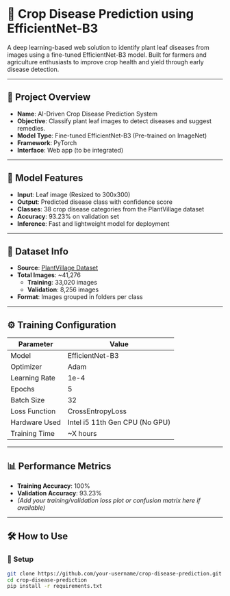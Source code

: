# 🌾 Crop Disease Prediction using EfficientNet-B3

A deep learning-based web solution to identify plant leaf diseases from images using a fine-tuned EfficientNet-B3 model. Built for farmers and agriculture enthusiasts to improve crop health and yield through early disease detection.

---

## 📌 Project Overview

- **Name**: AI-Driven Crop Disease Prediction System
- **Objective**: Classify plant leaf images to detect diseases and suggest remedies.
- **Model Type**: Fine-tuned EfficientNet-B3 (Pre-trained on ImageNet)
- **Framework**: PyTorch
- **Interface**: Web app (to be integrated)

---

## 🧠 Model Features

- **Input**: Leaf image (Resized to 300x300)
- **Output**: Predicted disease class with confidence score
- **Classes**: 38 crop disease categories from the PlantVillage dataset
- **Accuracy**: 93.23% on validation set
- **Inference**: Fast and lightweight model for deployment

---

## 📂 Dataset Info

- **Source**: [PlantVillage Dataset](https://www.kaggle.com/datasets/emmarex/plantdisease)
- **Total Images**: ~41,276
  - **Training**: 33,020 images
  - **Validation**: 8,256 images
- **Format**: Images grouped in folders per class

---

## ⚙️ Training Configuration

| Parameter         | Value               |
|------------------|---------------------|
| Model             | EfficientNet-B3     |
| Optimizer         | Adam                |
| Learning Rate     | 1e-4                |
| Epochs            | 5                   |
| Batch Size        | 32                  |
| Loss Function     | CrossEntropyLoss    |
| Hardware Used     | Intel i5 11th Gen CPU (No GPU) |
| Training Time     | ~X hours            |

---

## 📊 Performance Metrics

- **Training Accuracy**: 100%
- **Validation Accuracy**: 93.23%
- *(Add your training/validation loss plot or confusion matrix here if available)*

---

## 🛠️ How to Use

### 🔧 Setup

```bash
git clone https://github.com/your-username/crop-disease-prediction.git
cd crop-disease-prediction
pip install -r requirements.txt
